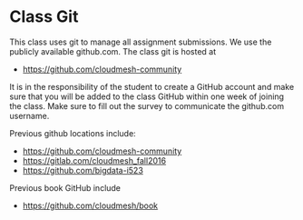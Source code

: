 # Class Git

This class uses git to manage all assignment submissions. We use the
publicly available github.com. The class git is hosted at

* <https://github.com/cloudmesh-community>

It is in the responsibility of the student to create a GitHub account
and make sure that you will be added to the class GitHub within one week
of joining the class.  Make sure
to fill out the survey to communicate the github.com username.

Previous github locations include:

* <https://github.com/cloudmesh-community>
* <https://gitlab.com/cloudmesh_fall2016>
* <https://github.com/bigdata-i523>

Previous book GitHub include

* <https://github.com/cloudmesh/book>

